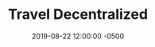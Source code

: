 ---
layout: post
title:  "Travel Decentralized"
date:   2019-08-22 12:00:00 -0500
categories: business
draft: false
---